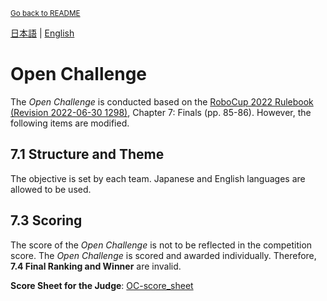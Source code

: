 <sub>[Go back to README](../../README_en.md)</sub>

[日本語](./oc_ja.md) | [English](./oc_en.md)

# Open Challenge

The *Open Challenge* is conducted based on the
[RoboCup 2022 Rulebook (Revision 2022-06-30 1298)](https://athome.robocup.org/wp-content/uploads/2022_rulebook.pdf), Chapter 7: Finals (pp. 85-86). However, the following items are modified.

## 7.1 Structure and Theme

The objective is set by each team. Japanese and English languages are allowed to be used.

## 7.3 Scoring

The score of the *Open Challenge* is not to be reflected in the competition score. The *Open Challenge* is scored and awarded individually. Therefore, **7.4 Final Ranking and Winner** are invalid.

**Score Sheet for the Judge**: [OC-score_sheet](./doc/OC-score_sheet.pdf)
